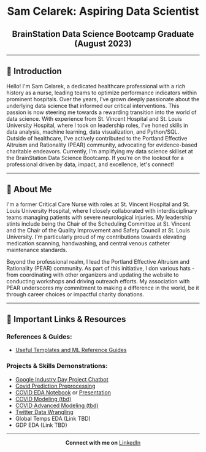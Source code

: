 <div align="center">

# **Sam Celarek: Aspiring Data Scientist**
## **BrainStation Data Science Bootcamp Graduate (August 2023)**

</div>

---

## 🌟 Introduction

Hello! I'm Sam Celarek, a dedicated healthcare professional with a rich history as a nurse, leading teams to optimize performance indicators within prominent hospitals. Over the years, I've grown deeply passionate about the underlying data science that informed our critical interventions. This passion is now steering me towards a rewarding transition into the world of data science. With experience from St. Vincent Hospital and St. Louis University Hospital, where I took on leadership roles, I've honed skills in data analysis, machine learning, data visualization, and Python/SQL. Outside of healthcare, I've actively contributed to the Portland Effective Altruism and Rationality (PEAR) community, advocating for evidence-based charitable endeavors. Currently, I'm amplifying my data science skillset at the BrainStation Data Science Bootcamp. If you're on the lookout for a professional driven by data, impact, and excellence, let's connect!

---

## 🚀 About Me

I'm a former Critical Care Nurse with roles at St. Vincent Hospital and St. Louis University Hospital, where I closely collaborated with interdisciplinary teams managing patients with severe neurological injuries. My leadership stints include being the Chair of the Scheduling Committee at St. Vincent and the Chair of the Quality Improvement and Safety Council at St. Louis University. I'm particularly proud of my contributions towards elevating medication scanning, handwashing, and central venous catheter maintenance standards.

Beyond the professional realm, I lead the Portland Effective Altruism and Rationality (PEAR) community. As part of this initiative, I don various hats - from coordinating with other organizers and updating the website to conducting workshops and driving outreach efforts. My association with PEAR underscores my commitment to making a difference in the world, be it through career choices or impactful charity donations.

---

## 🔗 Important Links & Resources

### **References & Guides**:
- [Useful Templates and ML Reference Guides](https://github.com/scelarek/Reference_Notebooks)

### **Projects & Skills Demonstrations**:
- [Google Industry Day Project Chatbot](https://github.com/scelarek/Google-Industry-Day)
- [Covid Prediction Preprocessing](https://github.com/scelarek/BrainStation_Capstone/blob/05050d52ac2f0164d80a2c3e39528ba1e2127e6c/Capstone/1.%20Covid%20Preprocessing.ipynb)
- [COVID EDA Notebook](https://github.com/scelarek/BrainStation_Capstone/blob/05050d52ac2f0164d80a2c3e39528ba1e2127e6c/Capstone/2.%20Sample%20EDA%20(Basic).ipynb) or [Presentation](https://github.com/scelarek/BrainStation_Capstone/blob/05050d52ac2f0164d80a2c3e39528ba1e2127e6c/Presentations/COVID%20Preprocessing%20and%20EDA.pdf)
- [COVID Modeling (tbd)](https://github.com/scelarek/BrainStation_Capstone/blob/05050d52ac2f0164d80a2c3e39528ba1e2127e6c/Capstone/3.%20Covid%20SARIMA%20Modeling.ipynb)
- [COVID Advanced Modeling (tbd)](https://github.com/scelarek/BrainStation_Capstone/blob/05050d52ac2f0164d80a2c3e39528ba1e2127e6c/Capstone/4.%20Covid%20Prophet%20and%20RNNs.ipynb)
- [Twitter Data Wrangling](https://github.com/scelarek/Data-Analysis-Projects/blob/a1f50a33c893b5dbeec4ae5739eff319f8f61a1c/Twitter%20Humor%20vs%20Cuteness/Twitter_Wrangle.ipynb)
- Global Temps EDA (Link TBD)
- GDP EDA (Link TBD)

---

<div align="center">

**Connect with me on** [LinkedIn](https://www.linkedin.com/in/sam-celarek/)

</div>
